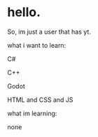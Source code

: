 # hello.

So, im just a user that has yt.

what i want to learn:

C#

C++

Godot

HTML and CSS and JS

what im  learning:

none

